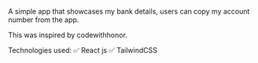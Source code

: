 A simple app that showcases my bank details, users can copy my account number from the app.

This was inspired by codewithhonor.

Technologies used:
✅ React js
✅ TailwindCSS 
